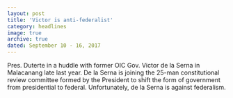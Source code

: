 ```yaml
---
layout: post
title: 'Victor is anti-federalist'
category: headlines
image: true
archive: true
dated: September 10 - 16, 2017
---
```


Pres. Duterte in a huddle with former OIC Gov. Victor de la Serna in Malacanang late last year. De la Serna is joining the 25-man constitutional review committee formed by the President to shift the form of government from presidential to federal. Unfortunately, de la Serna is against federalism.
